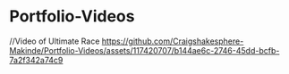 # Portfolio-Videos

//Video of Ultimate Race
https://github.com/Craigshakesphere-Makinde/Portfolio-Videos/assets/117420707/b144ae6c-2746-45dd-bcfb-7a2f342a74c9
